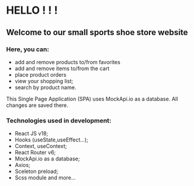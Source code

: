# HELLO ! ! !

## Welcome to our small sports shoe store website

### Here, you can:
- add and remove products to/from favorites
- add and remove items to/from the cart
- place product orders
- view your shopping list;
- search by product name.

This Single Page Application (SPA) uses MockApi.io as a database. All changes are saved there.

### Technologies used in development:

- React JS v18;
- Hooks (useState,useEffect...);
- Context, useContext;
- React Router v6;
- MockApi.io as a database;
- Axios;
- Sceleton preload;
- Scss module
and more…